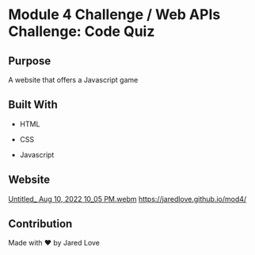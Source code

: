 # Module 4 Challenge / Web APIs Challenge: Code Quiz


## Purpose
A website that offers a Javascript game

## Built With

* HTML

* CSS

* Javascript




## Website

[Untitled_ Aug 10, 2022 10_05 PM.webm](https://user-images.githubusercontent.com/106944900/184058561-9ebcde57-9788-4795-ad5a-174d97411846.webm)
https://jaredlove.github.io/mod4/

## Contribution

Made with ❤️ by Jared Love




